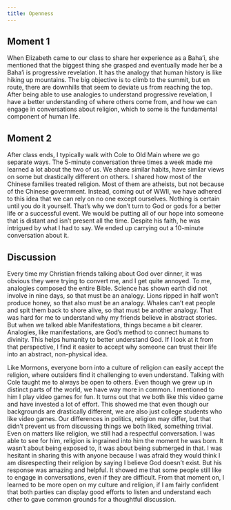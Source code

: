 ```yaml
---
title: Openness
---
```

## Moment 1
When Elizabeth came to our class to share her experience as a Baha’i, she mentioned that the biggest thing she grasped and eventually made her be a Baha’i is progressive revelation. It has the analogy that human history is like hiking up mountains. The big objective is to climb to the summit, but en route, there are downhills that seem to deviate us from reaching the top. After being able to use analogies to understand progressive revelation,  I have a better understanding of where others come from, and how we can engage in conversations about religion, which to some is the fundamental component of human life.

## Moment 2
After class ends, I typically walk with Cole to Old Main where we go separate ways. The 5-minute conversation three times a week made me learned a lot about the two of us. We share similar habits, have similar views on some but drastically different on others. I shared how most of the Chinese families treated religion. Most of them are atheists, but not because of the Chinese government. Instead, coming out of WWII, we have adhered to this idea that we can rely on no one except ourselves. Nothing is certain until you do it yourself. That’s why we don’t turn to God or gods for a better life or a successful event. We would be putting all of our hope into someone that is distant and isn’t present all the time. Despite his faith, he was intrigued by what I had to say. We ended up carrying out a 10-minute conversation about it.


## Discussion
Every time my Christian friends talking about God over dinner, it was obvious they were trying to convert me, and I get quite annoyed. To me, analogies composed the entire Bible. Science has shown earth did not involve in nine days, so that must be an analogy. Lions ripped in half won’t produce honey, so that also must be an analogy. Whales can’t eat people and spit them back to shore alive, so that must be another analogy. That was hard for me to understand why my friends believe in abstract stories. But when we talked able Manifestations, things became a bit clearer. Analogies, like manifestations, are God’s method to connect humans to divinity. This helps humanity to better understand God. If I look at it from that perspective, I find it easier to accept why someone can trust their life into an abstract, non-physical idea.

Like Mormons, everyone born into a culture of religion can easily accept the religion, where outsiders find it challenging to even understand. Talking with Cole taught me to always be open to others. Even though we grew up in distinct parts of the world, we have way more in common. I mentioned to him I play video games for fun. It turns out that we both like this video game and have invested a lot of effort. This showed me that even though our backgrounds are drastically different, we are also just college students who like video games. Our differences in politics, religion may differ, but that didn’t prevent us from discussing things we both liked, something trivial. Even on matters like religion, we still had a respectful conversation. I was able to see for him, religion is ingrained into him the moment he was born. It wasn’t about being exposed to, it was about being submerged in that. I was hesitant in sharing this with anyone because I was afraid they would think I am disrespecting their religion by saying I believe God doesn’t exist. But his response was amazing and helpful. It showed me that some people still like to engage in conversations, even if they are difficult. From that moment on, I learned to be more open on my culture and religion, if I am fairly confident that both parties can display good efforts to listen and understand each other to gave common grounds for a thoughtful discussion.

